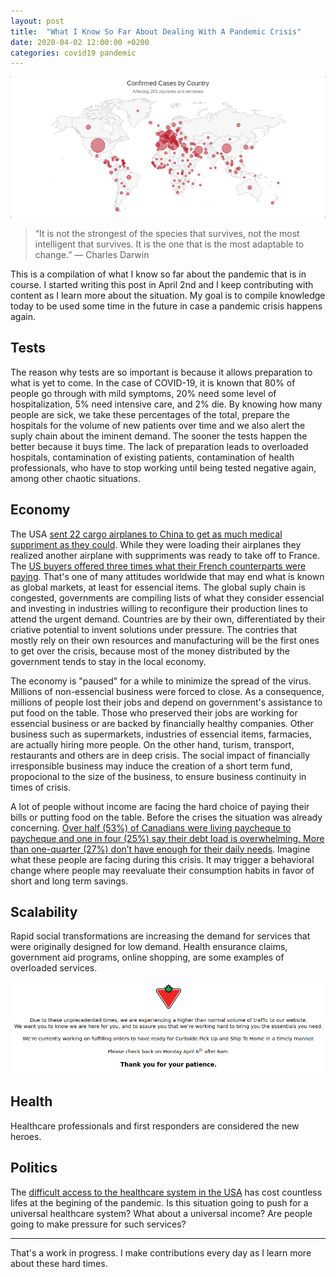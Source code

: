 ```yaml
---
layout: post
title:  "What I Know So Far About Dealing With A Pandemic Crisis"
date: 2020-04-02 12:00:00 +0200
categories: covid19 pandemic
---
```


![Global Pandemic](/images/posts/pandemic.png)

> “It is not the strongest of the species that survives,
> not the most intelligent that survives.
> It is the one that is the most adaptable to change.”
> ― Charles Darwin

This is a compilation of what I know so far about the pandemic that is in course. I started writing this post in April 2nd and I keep contributing with content as I learn more about the situation. My goal is to compile knowledge today to be used some time in the future in case a pandemic crisis happens again.

<!-- more -->

## Tests

The reason why tests are so important is because it allows preparation to what is yet to come. In the case of COVID-19, it is known that 80% of people go through with mild symptoms, 20% need some level of hospitalization, 5% need intensive care, and 2% die. By knowing how many people are sick, we take these percentages of the total, prepare the hospitals for the volume of new patients over time and we also alert the suply chain about the iminent demand. The sooner the tests happen the better because it buys time. The lack of preparation leads to overloaded hospitals, contamination of existing patients, contamination of health professionals, who have to stop working until being tested negative again, among other chaotic situations.

## Economy

The USA [sent 22 cargo airplanes to China to get as much medical suppriment as they could][22-airplanes]. While they were loading their airplanes they realized another airplane with suppriments was ready to take off to France. The [US buyers offered three times what their French counterparts were paying][france-lost]. That's one of many attitudes worldwide that may end what is known as global markets, at least for essencial items. The global suply chain is congested, governments are compiling lists of what they consider essencial and investing in industries willing to reconfigure their production lines to attend the urgent demand. Countries are by their own, differentiated by their criative potential to invent solutions under pressure. The contries that mostly rely on their own resources and manufacturing will be the first ones to get over the crisis, because most of the money distributed by the government tends to stay in the local economy.

The economy is "paused" for a while to minimize the spread of the virus. Millions of non-essencial business were forced to close. As a consequence, millions of people lost their jobs and depend on government's assistance to put food on the table. Those who preserved their jobs are working for essencial business or are backed by financially healthy companies. Other business such as supermarkets, industries of essencial items, farmacies, are actually hiring more people. On the other hand, turism, transport, restaurants and others are in deep crisis. The social impact of financially irresponsible business may induce the creation of a short term fund, propocional to the size of the business, to ensure business continuity in times of crisis.

A lot of people without income are facing the hard choice of paying their bills or putting food on the table. Before the crises the situation was already concerning. [Over half (53%) of Canadians were living paycheque to paycheque and one in four (25%) say their debt load is overwhelming. More than one-quarter (27%) don’t have enough for their daily needs][affordability-index]. Imagine what these people are facing during this crisis. It may trigger a behavioral change where people may reevaluate their consumption habits in favor of short and long term savings.

## Scalability

Rapid social transformations are increasing the demand for services that were originally designed for low demand. Health ensurance claims, government aid programs, online shopping, are some examples of overloaded services.

![Problem on the Canadian Tire Website](/images/posts/canadiantire-scalability.png)

## Health

Healthcare professionals and first responders are considered the new heroes.

## Politics

The [difficult access to the healthcare system in the USA][healthcare-usa] has cost countless lifes at the begining of the pandemic. Is this situation going to push for a universal healthcare system? What about a universal income? Are people going to make pressure for such services?

<hr>

That's a work in progress. I make contributions every day as I learn more about these hard times.

[22-airplanes]: https://www.nytimes.com/2020/03/29/business/economy/coronavirus-china-supplies.html

[affordability-index]: https://www.investmentexecutive.com/news/research-and-markets/majority-of-canadians-living-paycheque-to-paycheque-survey-2/

[france-lost]: https://www.theguardian.com/world/2020/apr/02/global-battle-coronavirus-equipment-masks-tests

[GitHub]: https://github.com/htmfilho/htmfilho.github.io/commits/master/_posts/2020/2020-04-02-what-know-pandemic-response.md

[healthcare-usa]: https://www.theguardian.com/us-news/2020/mar/26/us-insurance-companies-coronavirus-hospitals
